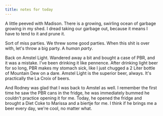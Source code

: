 ```yaml
---
title: notes for today
---
```


A little peeved with Madison.  There is a growing, swirling ocean of
garbage growing in my shed.  I dread taking our garbage out, because
it means I have to tend to it and prune it.

Sort of miss parties.  We threw some good parties.  When this shit is
over with, let's throw a big party.  A _human party_.

Back on Amstel Light.  Wandered away a bit and bought a case of PBR,
and it was a mistake.  I've been drinking it like pennence.  After
drinking light beer for so long, PBR makes my stomach sick, like I
just chugged a 2 Liter bottle of Mountain Dew on a dare.  Amstel Light
is the superior beer, always.  It's practically the La Croix of beers.

And Rodney was glad that I was back to Amstel as well.  I remember the
first time he saw the PBR cans in the fridge, he was immediately
bummed he couldn't practice opening it for me.  Today, he opened the
fridge and brought a Diet Coke to Marissa and a biertje for me.  I
think if he brings me a beer every day, we're cool, no matter what.
